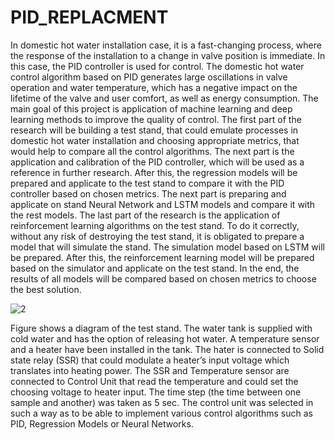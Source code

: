 # PID_REPLACMENT
 
In domestic hot water installation case, it is a fast-changing process, where the response of the installation to a change in valve position is immediate. In this case, the PID controller is used for control. The domestic hot water control algorithm based on PID generates large oscillations in valve operation and water temperature, which has a negative impact on the lifetime of the valve and user comfort, as well as energy consumption. The main goal of this project is application of machine learning and deep learning methods to improve the quality of control. The first part of the research will be building a test stand, that could emulate processes in domestic hot water installation and choosing appropriate metrics, that would help to compare all the control algorithms. The next part is the application and calibration of the PID controller, which will be used as a reference in further research. After this, the regression models will be prepared and applicate to the test stand to compare it with the PID controller based on chosen metrics. The next part is preparing and applicate on stand Neural Network and LSTM models and compare it with the rest models. The last part of the research is the application of reinforcement learning algorithms on the test stand. To do it correctly, without any risk of destroying the test stand, it is obligated to prepare a model that will simulate the stand. The simulation model based on LSTM will be prepared. After this, the reinforcement learning model will be prepared based on the simulator and applicate on the test stand. In the end, the results of all models will be compared based on chosen metrics to choose the best solution.

![2](https://github.com/latondominik/PID_Replacemnet/assets/45373822/a871587f-b894-41d7-8f22-21196745b5ac)

Figure shows a diagram of the test stand. The water tank is supplied with cold water and has the option of releasing hot water. A temperature sensor and a heater have been installed in the tank. The hater is connected to Solid state relay (SSR) that could modulate a heater’s input voltage which translates into heating power. The SSR and Temperature sensor are connected to Control Unit that read the temperature and could set the choosing voltage to heater input. The time step (the time between one sample and another) was taken as 5 sec. The control unit was selected in such a way as to be able to implement various control algorithms such as PID, Regression Models or Neural Networks. 
